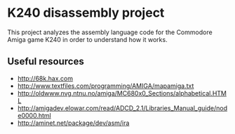# K240 disassembly project

This project analyzes the assembly language code for the Commodore Amiga game
K240 in order to understand how it works.

## Useful resources
- http://68k.hax.com
- http://www.textfiles.com/programming/AMIGA/mapamiga.txt
- http://oldwww.nvg.ntnu.no/amiga/MC680x0_Sections/alphabetical.HTML
- http://amigadev.elowar.com/read/ADCD_2.1/Libraries_Manual_guide/node0000.html
- http://aminet.net/package/dev/asm/ira
